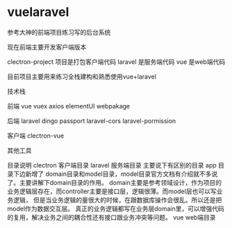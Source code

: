 # vuelaravel
参考大神的前端项目练习写的后台系统

现在前端主要开发客户端版本

clectron-project 项目是打包客户端代码
laravel 是服务端代码
vue 是web端代码

目前项目主要用来练习全栈建构和熟悉使用vue+laravel

技术栈

前端
vue
vuex
axios
elementUI
webpakage

后端
laravel
dingo
passport
laravel-cors
laravel-pormission

客户端
clectron-vue

其他工具

目录说明
clectron 客户端目录
laravel 服务端目录 主要说下有区别的目录
app 目录下边新增了 domain目录和model目录，model目录官方文档有介绍就不多说了。主要讲解下domain目录的作用。
domain主要是参考领域设计，作为项目的业务逻辑层存在，而controller主要是接口层，逻辑很薄。而model层也可以写业务逻辑，
但是当业务逻辑的量很大的时候，在跟数据库操作会很乱。所以还是把model作为数据交互层。
真正的业务逻辑都写在业务层domain里，可以增强代码的复用，解决业务之间的耦合性还有接口跟业务冲突等问题。
vue web端目录
